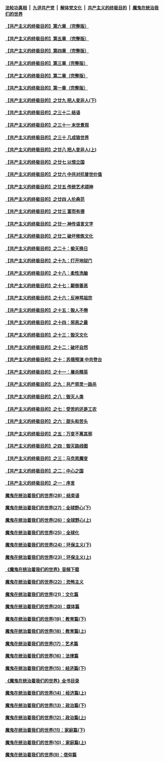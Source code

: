 

####  [法轮功真相](../../../../basic/blob/master/README.md?t=05300031) &nbsp;|&nbsp; [九评共产党](../../../../9ping.md/blob/master/README.md?t=05300031) &nbsp;|&nbsp; [解体党文化](../../../../jtdwh.md/blob/master/README.md?t=05300031)  &nbsp;|&nbsp; [共产主义的终极目的](../../../../gczydzjmd.md/blob/master/README.md?t=05300031) &nbsp;|&nbsp; [魔鬼在统治我们的世界](../../../../mgztzwmdsj.md/blob/master/README.md?t=05300031) 

#### [【共产主义的终极目的】第六章 （完整版）](../pages/nsc422/n11428913.md?t=05300031) 

#### [【共产主义的终极目的】第五章 （完整版）](../pages/nsc422/n11428912.md?t=05300031) 

#### [【共产主义的终极目的】第四章 （完整版）](../pages/nsc422/n11428907.md?t=05300031) 

#### [【共产主义的终极目的】第三章（完整版）](../pages/nsc422/n11428848.md?t=05300031) 

#### [【共产主义的终极目的】第二章（完整版）](../pages/nsc422/n11428831.md?t=05300031) 

#### [【共产主义的终极目的】第一章（完整版）](../pages/nsc422/n11417651.md?t=05300031) 

#### [【共产主义的终极目的】之廿九 把人变非人(下)](../pages/nsc422/n11344140.md?t=05300031) 

#### [【共产主义的终极目的】之三十二 结语](../pages/nsc422/n11360535.md?t=05300031) 

#### [【共产主义的终极目的】之三十一 末世景观](../pages/nsc422/n11351129.md?t=05300031) 

#### [【共产主义的终极目的】之三十 几成狼世界](../pages/nsc422/n11348280.md?t=05300031) 

#### [【共产主义的终极目的】之廿八 把人变非人(上)](../pages/nsc422/n11340492.md?t=05300031) 

#### [【共产主义的终极目的】之廿七 以恨立国](../pages/nsc422/n11336944.md?t=05300031) 

#### [【共产主义的终极目的】之廿六 中共对抗普世价值](../pages/nsc422/n11324785.md?t=05300031) 

#### [【共产主义的终极目的】之廿五 传统艺术颂神](../pages/nsc422/n11296396.md?t=05300031) 

#### [【共产主义的终极目的】之廿四 人伦典范](../pages/nsc422/n11296397.md?t=05300031) 

#### [【共产主义的终极目的】之廿三 富而有德](../pages/nsc422/n11283598.md?t=05300031) 

#### [【共产主义的终极目的】之廿一 神传语言文字](../pages/nsc422/n11263265.md?t=05300031) 

#### [【共产主义的终极目的】之廿二 破坏修炼文化](../pages/nsc422/n11245728.md?t=05300031) 

#### [【共产主义的终极目的】之二十：偷天换日](../pages/nsc422/n11238846.md?t=05300031) 

#### [【共产主义的终极目的】之十九：打开地狱门](../pages/nsc422/n11206376.md?t=05300031) 

#### [【共产主义的终极目的】之十八：柔性洗脑](../pages/nsc422/n11199994.md?t=05300031) 

#### [【共产主义的终极目的】之十七：颠倒善恶](../pages/nsc422/n11179782.md?t=05300031) 

#### [【共产主义的终极目的】之十六：反神骂祖宗](../pages/nsc422/n11166798.md?t=05300031) 

#### [【共产主义的终极目的】之十五：毁人不倦](../pages/nsc422/n11166792.md?t=05300031) 

#### [【共产主义的终极目的】之十四：邪恶之最](../pages/nsc422/n11150249.md?t=05300031) 

#### [【共产主义的终极目的】之十三：毁灭文化](../pages/nsc422/n11135227.md?t=05300031) 

#### [【共产主义的终极目的】之十二：破坏自然](../pages/nsc422/n11135214.md?t=05300031) 

#### [【共产主义的终极目的】之十：苏俄预演 中共登台](../pages/nsc422/n11118424.md?t=05300031) 

#### [【共产主义的终极目的】之十一：屠杀精英](../pages/nsc422/n11118442.md?t=05300031) 

#### [【共产主义的终极目的】之九：共产邪灵一路杀](../pages/nsc422/n11114139.md?t=05300031) 

#### [【共产主义的终极目的】之八：毁灭人类](../pages/nsc422/n11108503.md?t=05300031) 

#### [【共产主义的终极目的】之七：受苦的还是工农](../pages/nsc422/n11101809.md?t=05300031) 

#### [【共产主义的终极目的】之六：甜头和苦头](../pages/nsc422/n11096971.md?t=05300031) 

#### [【共产主义的终极目的】之五：万变不离其邪](../pages/nsc422/n11091285.md?t=05300031) 

#### [【共产主义的终极目的】之四：毁灭路线图](../pages/nsc422/n11086284.md?t=05300031) 

#### [【共产主义的终极目的】之三：马克思魔变](../pages/nsc422/n11061941.md?t=05300031) 

#### [【共产主义的终极目的】之二：中心之国](../pages/nsc422/n11047728.md?t=05300031) 

#### [【共产主义的终极目的】之一：序言](../pages/nsc422/n11086077.md?t=05300031) 

#### [魔鬼在统治着我们的世界(28)：结束语](../pages/nsc422/n10936246.md?t=05300031) 

#### [魔鬼在统治着我们的世界(27)：全球野心(下)](../pages/nsc422/n10928319.md?t=05300031) 

#### [魔鬼在统治着我们的世界(26)：全球野心(上)](../pages/nsc422/n10900318.md?t=05300031) 

#### [魔鬼在统治着我们的世界(25)：全球化](../pages/nsc422/n10788205.md?t=05300031) 

#### [魔鬼在统治着我们的世界(24)：环保主义(下)](../pages/nsc422/n10695307.md?t=05300031) 

#### [魔鬼在统治着我们的世界(23)：环保主义(上)](../pages/nsc422/n10688613.md?t=05300031) 

#### [《魔鬼在统治着我们的世界》音频下载](../pages/nsc422/n10635553.md?t=05300031) 

#### [魔鬼在统治着我们的世界(22)：恐怖主义](../pages/nsc422/n10614727.md?t=05300031) 

#### [魔鬼在统治着我们的世界(21)：文化篇](../pages/nsc422/n10597706.md?t=05300031) 

#### [魔鬼在统治着我们的世界(20)：媒体篇](../pages/nsc422/n10586579.md?t=05300031) 

#### [魔鬼在统治着我们的世界(19)：教育篇(下)](../pages/nsc422/n10564808.md?t=05300031) 

#### [魔鬼在统治着我们的世界(18)：教育篇(上)](../pages/nsc422/n10526970.md?t=05300031) 

#### [魔鬼在统治着我们的世界(17)：艺术篇](../pages/nsc422/n10499093.md?t=05300031) 

#### [魔鬼在统治着我们的世界(16)：法律篇](../pages/nsc422/n10485969.md?t=05300031) 

#### [魔鬼在统治着我们的世界(15)：经济篇(下)](../pages/nsc422/n10469975.md?t=05300031) 

#### [《魔鬼在统治着我们的世界》全书目录](../pages/nsc422/n10464261.md?t=05300031) 

#### [魔鬼在统治着我们的世界(14)：经济篇(上)](../pages/nsc422/n10457370.md?t=05300031) 

#### [魔鬼在统治着我们的世界(13)：政治篇(下)](../pages/nsc422/n10448270.md?t=05300031) 

#### [魔鬼在统治着我们的世界(12)：政治篇(上)](../pages/nsc422/n10444576.md?t=05300031) 

#### [魔鬼在统治着我们的世界(11)：家庭篇(下)](../pages/nsc422/n10440961.md?t=05300031) 

#### [魔鬼在统治着我们的世界(10)：家庭篇(上)](../pages/nsc422/n10435448.md?t=05300031) 

#### [魔鬼在统治着我们的世界(9)：信仰篇](../pages/nsc422/n10432159.md?t=05300031) 

